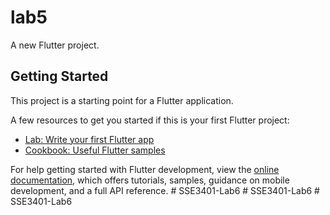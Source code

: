 # lab5

A new Flutter project.

## Getting Started

This project is a starting point for a Flutter application.

A few resources to get you started if this is your first Flutter project:

- [Lab: Write your first Flutter app](https://docs.flutter.dev/get-started/codelab)
- [Cookbook: Useful Flutter samples](https://docs.flutter.dev/cookbook)

For help getting started with Flutter development, view the
[online documentation](https://docs.flutter.dev/), which offers tutorials,
samples, guidance on mobile development, and a full API reference.
#   S S E 3 4 0 1 - L a b 6  
 #   S S E 3 4 0 1 - L a b 6  
 #   S S E 3 4 0 1 - L a b 6  
 